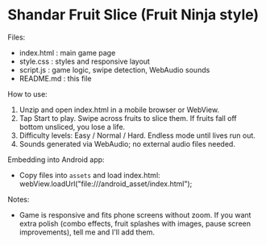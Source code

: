 Shandar Fruit Slice (Fruit Ninja style)
=======================================

Files:
- index.html : main game page
- style.css  : styles and responsive layout
- script.js  : game logic, swipe detection, WebAudio sounds
- README.md  : this file

How to use:
1. Unzip and open index.html in a mobile browser or WebView.
2. Tap Start to play. Swipe across fruits to slice them. If fruits fall off bottom unsliced, you lose a life.
3. Difficulty levels: Easy / Normal / Hard. Endless mode until lives run out.
4. Sounds generated via WebAudio; no external audio files needed.

Embedding into Android app:
- Copy files into `assets` and load index.html:
  webView.loadUrl("file:///android_asset/index.html");

Notes:
- Game is responsive and fits phone screens without zoom. If you want extra polish (combo effects, fruit splashes with images, pause screen improvements), tell me and I'll add them.
